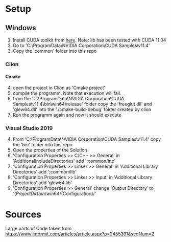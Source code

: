# Setup
## Windows
1. Install CUDA toolkit from [here](https://developer.nvidia.com/cuda-downloads?target_os=Windows&target_arch=x86_64). Note: lib has been tested with CUDA 11.04
2. Go to 'C:\ProgramData\NVIDIA Corporation\CUDA Samples\v11.4'
3. Copy the 'common' folder into this repo
### Clion
#### Cmake
4. open the project in Clion as 'Cmake project'
5. compile the programm. Note that execution will fail.
6. from the 'C:\ProgramData\NVIDIA Corporation\CUDA Samples\v11.4\bin\win64\release\' folder copy the 'freeglut.dll' and 'glew64.dll' into the './cmake-build-debug' folder created by clion
7. Run the programm again and now it should execute
### Visual Studio 2019
4. From 'C:\ProgramData\NVIDIA Corporation\CUDA Samples\v11.4' copy the 'bin' folder into this repo
4. Open the properties of the Solution
5. 'Configuration Properties >> C/C++ >> General' in 'AdditionalIncludeDirectories' add ';common/inc' 
6. 'Configuration Properties >> Linker >> General' in 'Additional Library Directories' add ';common/lib' 
6. 'Configuration Properties >> Linker >> Input' in 'Additional Library Directories' add 'glew64.lib' 
8. 'Configuration Properties >> General' change 'Output Directory' to '$(ProjectDir)bin/win64/$(Configuration)/' 

# Sources
Large parts of Code taken from https://www.informit.com/articles/article.aspx?p=2455391&seqNum=2